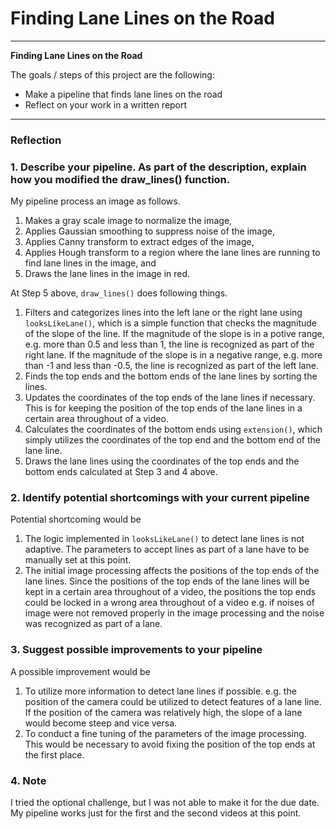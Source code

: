 # **Finding Lane Lines on the Road** 
---

**Finding Lane Lines on the Road**

The goals / steps of this project are the following:

* Make a pipeline that finds lane lines on the road
* Reflect on your work in a written report

---

### Reflection

### 1. Describe your pipeline. As part of the description, explain how you modified the draw_lines() function.

My pipeline process an image as follows.

1. Makes a gray scale image to normalize the image,
2. Applies Gaussian smoothing to suppress noise of the image,
3. Applies Canny transform to extract edges of the image,
4. Applies Hough transform to a region where the lane lines are running to find lane lines in the image, and
5. Draws the lane lines in the image in red.

At Step 5 above, `draw_lines()` does following things.

1. Filters and categorizes lines into the left lane or the right lane using `looksLikeLane()`, which is a simple function that checks the magnitude of the slope of the line. If the magnitude of the slope is in a potive range, e.g. more than 0.5 and less than 1, the line is recognized as part of the right lane. If the magnitude of the slope is in a negative range, e.g. more than -1 and less than -0.5, the line is recognized as part of the left lane. 
2. Finds the top ends and the bottom ends of the lane lines by sorting the lines. 
3. Updates the coordinates of the top ends of the lane lines if necessary. This is for keeping the position of the top ends of the lane lines in a certain area throughout of a video. 
4. Calculates the coordinates of the bottom ends using `extension()`, which simply utilizes the coordinates of the top end and the bottom end of the lane line.
5. Draws the lane lines using the coordinates of the top ends and the bottom ends calculated at Step 3 and 4 above. 


### 2. Identify potential shortcomings with your current pipeline


Potential shortcoming would be

1. The logic implemented in `looksLikeLane()` to detect lane lines is not adaptive. The parameters to accept lines as part of a lane have to be manually set at this point. 
2. The initial image processing affects the positions of the top ends of the lane lines. Since the positions of the top ends of the lane lines will be kept in a certain area throughout of a video, the positions the top ends could be locked in a wrong area throughout of a video e.g. if noises of image were not removed properly in the image processing and the noise was recognized as part of a lane. 

### 3. Suggest possible improvements to your pipeline

A possible improvement would be 

1. To utilize more information to detect lane lines if possible. e.g. the position of the camera could be utilized to detect features of a lane line. If the position of the camera was relatively high, the slope of a lane would become steep and vice versa. 
2. To conduct a fine tuning of the parameters of the image processing. This would be necessary to avoid fixing the position of the top ends at the first place. 

### 4. Note

I tried the optional challenge, but I was not able to make it for the due date. My pipeline works just for the first and the second videos at this point. 